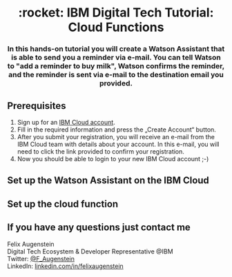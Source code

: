 <h1 align="center" style="border-bottom: none;">:rocket: IBM Digital Tech Tutorial: Cloud Functions</h1>
<h3 align="center">In this hands-on tutorial you will create a Watson Assistant that is able to send you a reminder via e-mail. You can tell Watson to "add a reminder to buy milk", Watson confirms the reminder, and the reminder is sent via e-mail to the destination email you provided.</h3>

## Prerequisites

1. Sign up for an [IBM Cloud account](https://cloud.ibm.com/registration).
2. Fill in the required information and press the „Create Account“ button.
3. After you submit your registration, you will receive an e-mail from the IBM Cloud team with details about your account. In this e-mail, you will need to click the link provided to confirm your registration.
4. Now you should be able to login to your new IBM Cloud account ;-)

## Set up the Watson Assistant on the IBM Cloud

## Set up the cloud function

## If you have any questions just contact me
Felix Augenstein<br>
Digital Tech Ecosystem & Developer Representative @IBM<br>
Twitter: [@F_Augenstein](https://twitter.com/F_Augenstein)<br>
LinkedIn: [linkedin.com/in/felixaugenstein](https://www.linkedin.com/in/felixaugenstein/)
